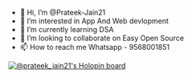 - 👋 Hi, I’m @Prateek-Jain21
- 👀 I’m interested in App And Web devlopment 
- 🌱 I’m currently learning DSA
- 💞️ I’m looking to collaborate on Easy Open Source
- 📫 How to reach me Whatsapp - 9568001851

<!---
Prateek-Jain21/Prateek-Jain21 is a ✨ special ✨ repository because its `README.md` (this file) appears on your GitHub profile.
You can click the Preview link to take a look at your changes.
--->

[![@prateek_jain21's Holopin board](https://holopin.me/prateek_jain21)](https://holopin.io/@prateek_jain21)

